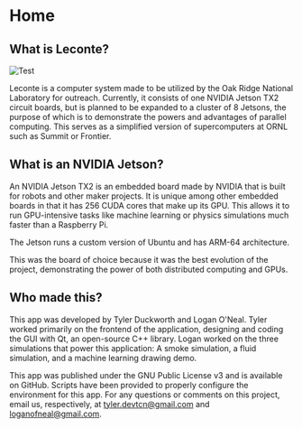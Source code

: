 Home                        
============

## What is Leconte?

![Test](../../src/GUI/assets/img/splash.png)

 Leconte is a computer system made to be utilized by the Oak Ridge National Laboratory for outreach. Currently, it consists of one NVIDIA Jetson TX2 circuit boards, but is planned to be expanded to a cluster of 8 Jetsons, the purpose of which is to demonstrate the powers and advantages of parallel computing. This serves as a simplified version of supercomputers at ORNL such as Summit or Frontier. 

## What is an NVIDIA Jetson?

An NVIDIA Jetson TX2 is an embedded board made by NVIDIA that is built for robots and other maker projects. It is unique among other embedded boards in that it has 256 CUDA cores that make up its GPU. This allows it to run GPU-intensive tasks like machine learning or physics simulations much faster than a Raspberry Pi. 

The Jetson runs a custom version of Ubuntu and has ARM-64 architecture. 

This was the board of choice because it was the best evolution of the project, demonstrating the power of both distributed computing and GPUs. 

## Who made this?

 This app was developed by Tyler Duckworth and Logan O'Neal. Tyler worked primarily on the frontend of the application, designing and coding the GUI with Qt, an open-source C++ library. Logan worked on the three simulations that power this application: A smoke simulation, a fluid simulation, and a machine learning drawing demo. 
 
 This app was published under the GNU Public License v3 and is available on GitHub. Scripts have been provided to properly configure the environment for this app. 
 For any questions or comments on this project, email us, respectively, at tyler.devtcn@gmail.com and loganofneal@gmail.com.
